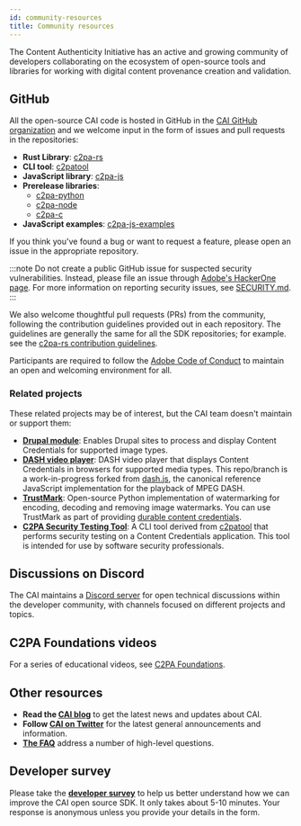```yaml
---
id: community-resources
title: Community resources
---
```


The Content Authenticity Initiative has an active and growing community of developers collaborating on the ecosystem of open-source tools and libraries for working with digital content provenance creation and validation.

## GitHub

All the open-source CAI code is hosted in GitHub in the [CAI GitHub organization](https://github.com/contentauth) and we welcome input in the form of issues and pull requests in the repositories:

- **Rust Library**: [c2pa-rs](https://github.com/contentauth/c2pa-rs)
- **CLI tool**: [c2patool](https://github.com/contentauth/c2patool)
- **JavaScript library**: [c2pa-js](https://github.com/contentauth/c2pa-js)
- **Prerelease libraries**: 
  - [c2pa-python](https://github.com/contentauth/c2pa-python)
  - [c2pa-node](https://github.com/contentauth/c2pa-node)
  - [c2pa-c](https://github.com/contentauth/c2pa-c)
- **JavaScript examples**: [c2pa-js-examples](https://github.com/contentauth/c2pa-js-examples)

If you think you've found a bug or want to request a feature, please open an issue in the appropriate repository.

:::note
Do not create a public GitHub issue for suspected security vulnerabilities. Instead, please file an issue through [Adobe's HackerOne page](https://hackerone.com/adobe?type=team). 
For more information on reporting security issues, see [SECURITY.md](https://github.com/contentauth/c2pa-rs/blob/main/SECURITY.md).
:::

We also welcome thoughtful pull requests (PRs) from the community, following the contribution guidelines provided out in each repository. The guidelines are generally the same for all the SDK repositories; for example. see the [c2pa-rs contribution guidelines](https://github.com/contentauth/c2pa-rs/blob/main/CONTRIBUTING.md).

Participants are required to follow the [Adobe Code of Conduct](https://github.com/contentauth/c2pa-rs/blob/main/CODE_OF_CONDUCT.md) to maintain an open and welcoming environment for all.

### Related projects

These related projects may be of interest, but the CAI team doesn't maintain or support them:

- [**Drupal module**](https://github.com/contentauth/c2pa-drupal): Enables Drupal sites to process and display Content Credentials for supported image types.
- [**DASH video player**](https://github.com/contentauth/dash.js/tree/c2pa-dash):  DASH video player that displays Content Credentials in browsers for supported media types. This repo/branch is a work-in-progress forked from [dash.js](https://github.com/Dash-Industry-Forum/dash.js), the canonical reference JavaScript implementation for the playback of MPEG DASH. 
- [**TrustMark**](https://github.com/adobe/trustmark): Open-source Python implementation of watermarking for encoding, decoding and removing image watermarks. You can use TrustMark as part of providing [durable content credentials](durable-cr/index.md).
- [**C2PA Security Testing Tool**](https://github.com/contentauth/c2pa-attacks): A CLI tool derived from [c2patool](https://github.com/contentauth/c2patool) that performs security testing on a Content Credentials application.  This tool is intended for use by software security professionals.

## Discussions on Discord

The CAI maintains a [Discord server](https://discord.gg/CAI) for open technical discussions within the developer community, with channels focused on different projects and topics.

## C2PA Foundations videos

For a series of educational videos, see [C2PA Foundations](http://learn.contentauthenticity.org/).

## Other resources

- **Read the [CAI blog](https://contentauthenticity.org/blog)** to get the latest news and updates about CAI.
- **Follow [CAI on Twitter](https://twitter.com/ContentAuth)** for the latest general announcements and information.
- **[The FAQ](./faqs)** address a number of high-level questions.

## Developer survey

Please take the [**developer survey**](https://forms.office.com/Pages/DesignPageV2.aspx?subpage=design&id=Wht7-jR7h0OUrtLBeN7O4RWoZMBioAJJorRXmx4di3tUMFg5QlJGNENJQkQ5UjhNQjM5MDE3UEFGTi4u&analysis=true&tab=0&topview=SurveyResults&qid=rc8dcb08d558743b1bbb6495c84c4bb76&ridx=0) to help us better understand how we can improve the CAI open source SDK. It only takes about 5-10 minutes. Your response is anonymous unless you provide your details in the form.

